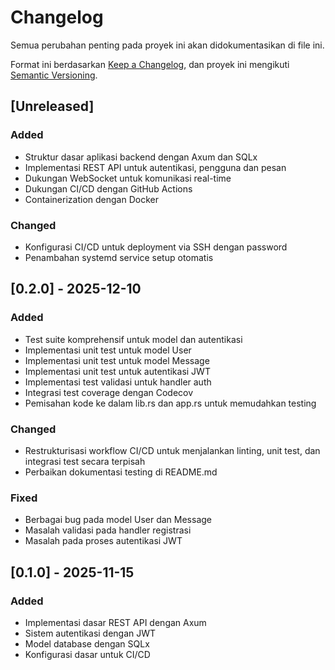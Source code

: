# Changelog

Semua perubahan penting pada proyek ini akan didokumentasikan di file ini.

Format ini berdasarkan [Keep a Changelog](https://keepachangelog.com/id/1.0.0/),
dan proyek ini mengikuti [Semantic Versioning](https://semver.org/spec/v2.0.0.html).

## [Unreleased]

### Added
- Struktur dasar aplikasi backend dengan Axum dan SQLx
- Implementasi REST API untuk autentikasi, pengguna dan pesan
- Dukungan WebSocket untuk komunikasi real-time
- Dukungan CI/CD dengan GitHub Actions
- Containerization dengan Docker

### Changed
- Konfigurasi CI/CD untuk deployment via SSH dengan password
- Penambahan systemd service setup otomatis

## [0.2.0] - 2025-12-10

### Added
- Test suite komprehensif untuk model dan autentikasi
- Implementasi unit test untuk model User
- Implementasi unit test untuk model Message
- Implementasi unit test untuk autentikasi JWT
- Implementasi test validasi untuk handler auth
- Integrasi test coverage dengan Codecov
- Pemisahan kode ke dalam lib.rs dan app.rs untuk memudahkan testing

### Changed
- Restrukturisasi workflow CI/CD untuk menjalankan linting, unit test, dan integrasi test secara terpisah
- Perbaikan dokumentasi testing di README.md

### Fixed
- Berbagai bug pada model User dan Message
- Masalah validasi pada handler registrasi
- Masalah pada proses autentikasi JWT

## [0.1.0] - 2025-11-15

### Added
- Implementasi dasar REST API dengan Axum
- Sistem autentikasi dengan JWT
- Model database dengan SQLx
- Konfigurasi dasar untuk CI/CD 